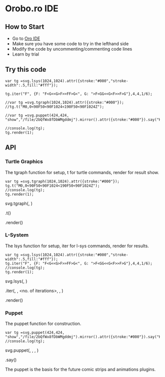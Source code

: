 # Orobo.ro IDE

## How to Start

* Go to  [Oro IDE](http://orobo.go.ro:3500/file/8tKjNXB6TuxBSsf5c)
* Make sure you have some code to try in the lefthand side
* Modify the code by uncommenting/commenting code lines
* Learn by trial

## Try this code

```
var tg =svg.lsys(1024,1024).attr({stroke:"#000","stroke-width":.5,fill:"#fff"});

tg.iter("F", {F: "F<G<<G>F>>FF>G<", G: ">F<GG<<G<F>>F>G"},4,4,1/6);

//var tg =svg.tgraph(1024,1024).attr({stroke:"#000"});
//tg.t("M0,0<90F50<90F1024<190F50<90F1024Z");

//var tg =svg.puppet(424,424, "show","/file/2bQfWx8fDbWMgddmj").mirror().attr({stroke:"#000"}).say("Habem!");

//console.log(tg);
tg.render(1);

```


## API
### Turtle Graphics
The tgraph function for setup, t for turtle commands, render for result show.

```
var tg =svg.tgraph(1024,1024).attr({stroke:"#000"});
tg.t("M0,0<90F50<90F1024<190F50<90F1024Z");
//console.log(tg);
tg.render(1);

```

svg.tgraph(<width>, <height>)

.t(<turtle commands string>)

.render(<force>)

### L-System
The lsys function for setup, iter for l-sys commands, render for results.

```
var tg =svg.lsys(1024,1024).attr({stroke:"#000","stroke-width":.5,fill:"#fff"});
tg.iter("F", {F: "F<G<<G>F>>FF>G<", G: ">F<GG<<G<F>>F>G"},4,4,1/6);
//console.log(tg);
tg.render(1);

```

svg.lsys(<width>, <height>)

.iter(<start>, <L-System rules>, <no. of iterations>, <length of forward>, <angle in radians>)

.render(<force>)

### Puppet
The puppet function for construction.

```
var tg =svg.puppet(424,424, "show","/file/2bQfWx8fDbWMgddmj").mirror().attr({stroke:"#000"}).say("Habem!");
//console.log(tg);
```

svg.puppet(<x>, <y>, <stance>, <url for head>)

.say(<string for talk balloon>)

The puppet is the basis for the future comic strips and animations plugins.
